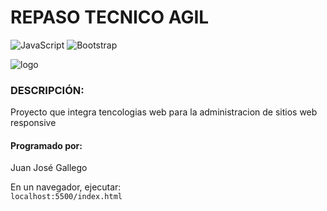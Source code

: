 # REPASO TECNICO AGIL
![JavaScript](https://img.shields.io/badge/javascript-%23323330.svg?style=for-the-badge&logo=javascript&logoColor=%23F7DF1E)
![Bootstrap](https://img.shields.io/badge/bootstrap-%23563D7C.svg?style=for-the-badge&logo=bootstrap&logoColor=white)

![logo](https://pablolomeli.com/hosted/images/3e/31db0de6c547808ca02030b4963905/Logo-Ninja.png)

### DESCRIPCIÓN:
Proyecto que integra tencologias web para la administracion de sitios web responsive

#### Programado por:
Juan José Gallego

En un navegador, ejecutar:  
`localhost:5500/index.html`
